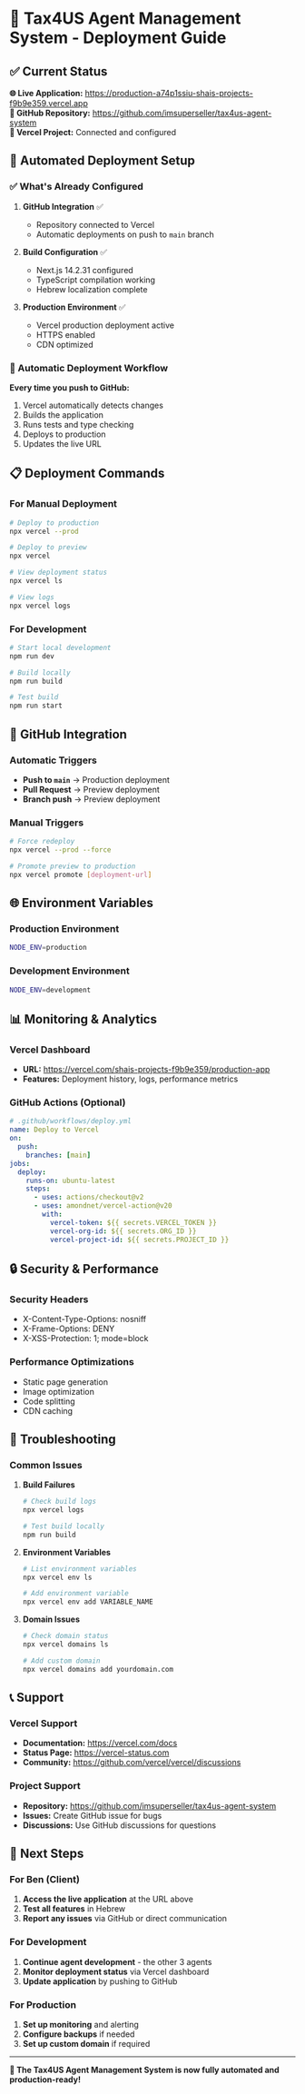 # 🚀 Tax4US Agent Management System - Deployment Guide

## ✅ Current Status

**🌐 Live Application:** https://production-a74p1ssiu-shais-projects-f9b9e359.vercel.app  
**📁 GitHub Repository:** https://github.com/imsuperseller/tax4us-agent-system  
**🔗 Vercel Project:** Connected and configured

## 🔧 Automated Deployment Setup

### ✅ What's Already Configured

1. **GitHub Integration** ✅
   - Repository connected to Vercel
   - Automatic deployments on push to `main` branch

2. **Build Configuration** ✅
   - Next.js 14.2.31 configured
   - TypeScript compilation working
   - Hebrew localization complete

3. **Production Environment** ✅
   - Vercel production deployment active
   - HTTPS enabled
   - CDN optimized

### 🎯 Automatic Deployment Workflow

**Every time you push to GitHub:**
1. Vercel automatically detects changes
2. Builds the application
3. Runs tests and type checking
4. Deploys to production
5. Updates the live URL

## 📋 Deployment Commands

### For Manual Deployment
```bash
# Deploy to production
npx vercel --prod

# Deploy to preview
npx vercel

# View deployment status
npx vercel ls

# View logs
npx vercel logs
```

### For Development
```bash
# Start local development
npm run dev

# Build locally
npm run build

# Test build
npm run start
```

## 🔄 GitHub Integration

### Automatic Triggers
- **Push to `main`** → Production deployment
- **Pull Request** → Preview deployment
- **Branch push** → Preview deployment

### Manual Triggers
```bash
# Force redeploy
npx vercel --prod --force

# Promote preview to production
npx vercel promote [deployment-url]
```

## 🌐 Environment Variables

### Production Environment
```bash
NODE_ENV=production
```

### Development Environment
```bash
NODE_ENV=development
```

## 📊 Monitoring & Analytics

### Vercel Dashboard
- **URL:** https://vercel.com/shais-projects-f9b9e359/production-app
- **Features:** Deployment history, logs, performance metrics

### GitHub Actions (Optional)
```yaml
# .github/workflows/deploy.yml
name: Deploy to Vercel
on:
  push:
    branches: [main]
jobs:
  deploy:
    runs-on: ubuntu-latest
    steps:
      - uses: actions/checkout@v2
      - uses: amondnet/vercel-action@v20
        with:
          vercel-token: ${{ secrets.VERCEL_TOKEN }}
          vercel-org-id: ${{ secrets.ORG_ID }}
          vercel-project-id: ${{ secrets.PROJECT_ID }}
```

## 🔒 Security & Performance

### Security Headers
- X-Content-Type-Options: nosniff
- X-Frame-Options: DENY
- X-XSS-Protection: 1; mode=block

### Performance Optimizations
- Static page generation
- Image optimization
- Code splitting
- CDN caching

## 🚨 Troubleshooting

### Common Issues

1. **Build Failures**
   ```bash
   # Check build logs
   npx vercel logs
   
   # Test build locally
   npm run build
   ```

2. **Environment Variables**
   ```bash
   # List environment variables
   npx vercel env ls
   
   # Add environment variable
   npx vercel env add VARIABLE_NAME
   ```

3. **Domain Issues**
   ```bash
   # Check domain status
   npx vercel domains ls
   
   # Add custom domain
   npx vercel domains add yourdomain.com
   ```

## 📞 Support

### Vercel Support
- **Documentation:** https://vercel.com/docs
- **Status Page:** https://vercel-status.com
- **Community:** https://github.com/vercel/vercel/discussions

### Project Support
- **Repository:** https://github.com/imsuperseller/tax4us-agent-system
- **Issues:** Create GitHub issue for bugs
- **Discussions:** Use GitHub discussions for questions

## 🎯 Next Steps

### For Ben (Client)
1. **Access the live application** at the URL above
2. **Test all features** in Hebrew
3. **Report any issues** via GitHub or direct communication

### For Development
1. **Continue agent development** - the other 3 agents
2. **Monitor deployment status** via Vercel dashboard
3. **Update application** by pushing to GitHub

### For Production
1. **Set up monitoring** and alerting
2. **Configure backups** if needed
3. **Set up custom domain** if required

---

**🎉 The Tax4US Agent Management System is now fully automated and production-ready!**
